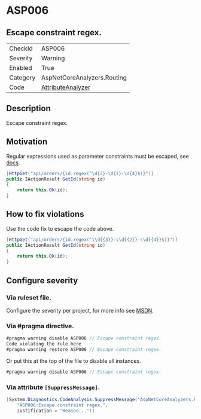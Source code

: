 # ASP006
## Escape constraint regex.

<!-- start generated table -->
<table>
  <tr>
    <td>CheckId</td>
    <td>ASP006</td>
  </tr>
  <tr>
    <td>Severity</td>
    <td>Warning</td>
  </tr>
  <tr>
    <td>Enabled</td>
    <td>True</td>
  </tr>
  <tr>
    <td>Category</td>
    <td>AspNetCoreAnalyzers.Routing</td>
  </tr>
  <tr>
    <td>Code</td>
    <td><a href="https://github.com/DotNetAnalyzers/AspNetCoreAnalyzers/blob/master/AspNetCoreAnalyzers/Analyzers/AttributeAnalyzer.cs">AttributeAnalyzer</a></td>
  </tr>
</table>
<!-- end generated table -->

## Description

Escape constraint regex.

## Motivation

Regular expressions used as parameter constraints must be escaped, see [docs](https://docs.microsoft.com/en-us/aspnet/core/fundamentals/routing?view=aspnetcore-2.2#regular-expressions).

```cs
[HttpGet("api/orders/{id.regex(^\d{3}-\d{2}-\d{4}$)}")]
public IActionResult GetId(string id)
{
    return this.Ok(id);
}
```

## How to fix violations

Use the code fix to escape the code above.
```cs
[HttpGet("api/orders/{id.regex(^\\d{{3}}-\\d{{2}}-\\d{{4}}$)}")]
public IActionResult GetId(string id)
{
    return this.Ok(id);
}
```

<!-- start generated config severity -->
## Configure severity

### Via ruleset file.

Configure the severity per project, for more info see [MSDN](https://msdn.microsoft.com/en-us/library/dd264949.aspx).

### Via #pragma directive.
```C#
#pragma warning disable ASP006 // Escape constraint regex.
Code violating the rule here
#pragma warning restore ASP006 // Escape constraint regex.
```

Or put this at the top of the file to disable all instances.
```C#
#pragma warning disable ASP006 // Escape constraint regex.
```

### Via attribute `[SuppressMessage]`.

```C#
[System.Diagnostics.CodeAnalysis.SuppressMessage("AspNetCoreAnalyzers.Routing", 
    "ASP006:Escape constraint regex.", 
    Justification = "Reason...")]
```
<!-- end generated config severity -->